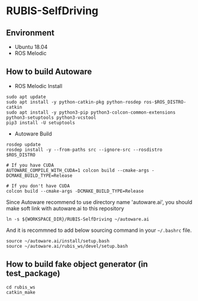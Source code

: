 # RUBIS-SelfDriving

## Environment

- Ubuntu 18.04
- ROS Melodic

## How to build Autoware

* ROS Melodic Install
```
sudo apt update
sudo apt install -y python-catkin-pkg python-rosdep ros-$ROS_DISTRO-catkin
sudo apt install -y python3-pip python3-colcon-common-extensions python3-setuptools python3-vcstool
pip3 install -U setuptools
```

* Autoware Build
```
rosdep update
rosdep install -y --from-paths src --ignore-src --rosdistro $ROS_DISTRO

# If you have CUDA
AUTOWARE_COMPILE_WITH_CUDA=1 colcon build --cmake-args -DCMAKE_BUILD_TYPE=Release

# If you don't have CUDA
colcon build --cmake-args -DCMAKE_BUILD_TYPE=Release
```

Since Autoware recommend to use directory name 'autoware.ai', you should make soft link with autoware.ai to this repository
```
ln -s ${WORKSPACE_DIR}/RUBIS-SelfDriving ~/autoware.ai
```

And it is recommned to add below sourcing command in your `~/.bashrc` file.
```
source ~/autoware.ai/install/setup.bash
source ~/autoware.ai/rubis_ws/devel/setup.bash
```

## How to build fake object generator (in test_package)

```
cd rubis_ws
catkin_make
```
